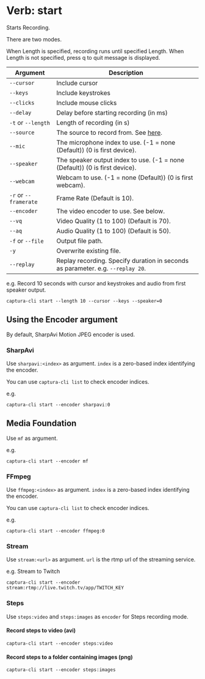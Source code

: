 # Verb: start
Starts Recording.

There are two modes.

When Length is specified, recording runs until specified Length.
When Length is not specified, press q to quit message is displayed.

Argument              | Description
----------------------|-------------------------------------------------------------------------
`--cursor`            | Include cursor
`--keys`              | Include keystrokes
`--clicks`            | Include mouse clicks
`--delay`             | Delay before starting recording (in ms)
`-t` or `--length`    | Length of recording (in s)
`--source`            | The source to record from. See [here](Arg-Source.md).
`--mic`               | The microphone index to use. (-1 = none (Default)) (0 is first device).
`--speaker`           | The speaker output index to use. (-1 = none (Default)) (0 is first device).
`--webcam`            | Webcam to use. (-1 = none (Default)) (0 is first webcam).
`-r` or `--framerate` | Frame Rate (Default is 10).
`--encoder`           | The video encoder to use. See below.
`--vq`                | Video Quality (1 to 100) (Default is 70).
`--aq`                | Audio Quality (1 to 100) (Default is 50).
`-f` or `--file`      | Output file path.
`-y`                  | Overwrite existing file.
`--replay`            | Replay recording. Specify duration in seconds as parameter. e.g. `--replay 20`.

e.g. Record 10 seconds with cursor and keystrokes and audio from first speaker output.

```
captura-cli start --length 10 --cursor --keys --speaker=0
```

## Using the Encoder argument

By default, SharpAvi Motion JPEG encoder is used.

### SharpAvi
Use `sharpavi:<index>` as argument. `index` is a zero-based index identifying the encoder.

You can use `captura-cli list` to check encoder indices.

e.g.

```
captura-cli start --encoder sharpavi:0
```

## Media Foundation
Use `mf` as argument.

e.g.

```
captura-cli start --encoder mf
```

### FFmpeg
Use `ffmpeg:<index>` as argument. `index` is a zero-based index identifying the encoder.

You can use `captura-cli list` to check encoder indices.

e.g.

```
captura-cli start --encoder ffmpeg:0
```

### Stream
Use `stream:<url>` as argument. `url` is the rtmp url of the streaming service.

e.g. Stream to Twitch

```
captura-cli start --encoder stream:rtmp://live.twitch.tv/app/TWITCH_KEY
```

### Steps
Use `steps:video` and `steps:images` as `encoder` for Steps recording mode.

#### Record steps to video (avi)

```
captura-cli start --encoder steps:video
```

#### Record steps to a folder containing images (png)

```
captura-cli start --encoder steps:images
```